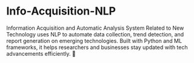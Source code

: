 # Info-Acquisition-NLP
Information Acquisition and Automatic Analysis System Related to New Technology uses NLP to automate data collection, trend detection, and report generation on emerging technologies. Built with Python and ML frameworks, it helps researchers and businesses stay updated with tech advancements efficiently. 🚀
